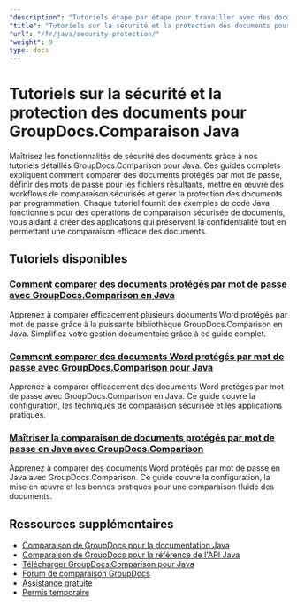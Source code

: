 ```yaml
---
"description": "Tutoriels étape par étape pour travailler avec des documents protégés et mettre en œuvre la sécurité dans les résultats de comparaison avec GroupDocs.Comparison pour Java."
"title": "Tutoriels sur la sécurité et la protection des documents pour GroupDocs.Comparaison Java"
"url": "/fr/java/security-protection/"
"weight": 9
type: docs
---
```

# Tutoriels sur la sécurité et la protection des documents pour GroupDocs.Comparaison Java

Maîtrisez les fonctionnalités de sécurité des documents grâce à nos tutoriels détaillés GroupDocs.Comparison pour Java. Ces guides complets expliquent comment comparer des documents protégés par mot de passe, définir des mots de passe pour les fichiers résultants, mettre en œuvre des workflows de comparaison sécurisés et gérer la protection des documents par programmation. Chaque tutoriel fournit des exemples de code Java fonctionnels pour des opérations de comparaison sécurisée de documents, vous aidant à créer des applications qui préservent la confidentialité tout en permettant une comparaison efficace des documents.

## Tutoriels disponibles

### [Comment comparer des documents protégés par mot de passe avec GroupDocs.Comparison en Java](./compare-protected-docs-groupdocs-comparison-java/)
Apprenez à comparer efficacement plusieurs documents Word protégés par mot de passe grâce à la puissante bibliothèque GroupDocs.Comparison en Java. Simplifiez votre gestion documentaire grâce à ce guide complet.

### [Comment comparer des documents Word protégés par mot de passe avec GroupDocs.Comparison pour Java](./compare-password-protected-word-docs-groupdocs-java/)
Apprenez à comparer efficacement des documents Word protégés par mot de passe avec GroupDocs.Comparison en Java. Ce guide couvre la configuration, les techniques de comparaison sécurisée et les applications pratiques.

### [Maîtriser la comparaison de documents protégés par mot de passe en Java avec GroupDocs.Comparison](./java-groupdocs-compare-password-protected-docs/)
Apprenez à comparer des documents Word protégés par mot de passe en Java avec GroupDocs.Comparison. Ce guide couvre la configuration, la mise en œuvre et les bonnes pratiques pour une comparaison fluide des documents.

## Ressources supplémentaires

- [Comparaison de GroupDocs pour la documentation Java](https://docs.groupdocs.com/comparison/java/)
- [Comparaison de GroupDocs pour la référence de l'API Java](https://reference.groupdocs.com/comparison/java/)
- [Télécharger GroupDocs.Comparison pour Java](https://releases.groupdocs.com/comparison/java/)
- [Forum de comparaison GroupDocs](https://forum.groupdocs.com/c/comparison)
- [Assistance gratuite](https://forum.groupdocs.com/)
- [Permis temporaire](https://purchase.groupdocs.com/temporary-license/)